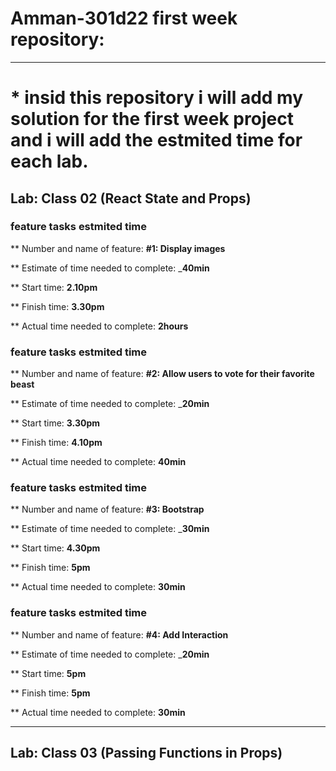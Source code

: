 # Amman-301d22 first week repository:
------------------------------------------------
# * insid this repository i will add my solution for the first week project and i will add the estmited time for each lab.


## Lab: Class 02 (React State and Props)

### feature tasks estmited time 

** Number and name of feature: __#1: Display images__

** Estimate of time needed to complete: ___40min__

** Start time: __2.10pm__

** Finish time: __3.30pm__

** Actual time needed to complete: __2hours__

### feature tasks estmited time 

** Number and name of feature: __#2: Allow users to vote for their favorite beast__

** Estimate of time needed to complete: ___20min__

** Start time: __3.30pm__

** Finish time: __4.10pm__

** Actual time needed to complete: __40min__

### feature tasks estmited time 

** Number and name of feature: __#3: Bootstrap__

** Estimate of time needed to complete: ___30min__

** Start time: __4.30pm__

** Finish time: __5pm__

** Actual time needed to complete: __30min__
 

 ### feature tasks estmited time 

** Number and name of feature: __#4: Add Interaction__

** Estimate of time needed to complete: ___20min__

** Start time: __5pm__

** Finish time: __5pm__

** Actual time needed to complete: __30min__

------------
## Lab: Class 03 (Passing Functions in Props)